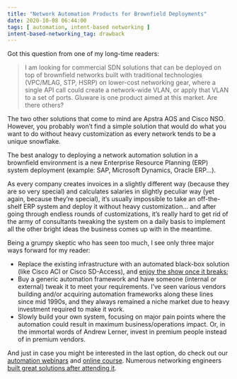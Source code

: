 ```yaml
---
title: "Network Automation Products for Brownfield Deployments"
date: 2020-10-08 06:44:00
tags: [ automation, intent-based networking ]
intent-based-networking_tag: drawback
---
```

Got this question from one of my long-time readers:

> I am looking for commercial SDN solutions that can be deployed on top of brownfield networks built with traditional technologies (VPC/MLAG, STP, HSRP) on lower-cost networking gear, where a single API call could create a network-wide VLAN, or apply that VLAN to a set of ports. Gluware is one product aimed at this market. Are there others?

The two other solutions that come to mind are Apstra AOS and Cisco NSO. However, you probably won’t find a simple solution that would do what you want to do without heavy customization as every network tends to be a unique snowflake. 
<!--more-->
The best analogy to deploying a network automation solution in a brownfield environment is a new Enterprise Resource Planning (ERP) system deployment (example: SAP, Microsoft Dynamics, Oracle ERP...).

As every company creates invoices in a slightly different way (because they are so very special) and calculates salaries in slightly peculiar way (yet again, because they’re special), it’s usually impossible to take an off-the-shelf ERP system and deploy it without heavy customization… and after going through endless rounds of customizations, it’s really hard to get rid of the army of consultants tweaking the system on a daily basis to implement all the other bright ideas the business comes up with in the meantime.

Being a grumpy skeptic who has seen too much, I see only three major ways forward for my reader:

* Replace the existing infrastructure with an automated black-box solution (like Cisco ACI or Cisco SD-Access), and [enjoy the show once it breaks](https://blog.ipspace.net/2018/02/how-self-sufficient-do-you-want-to-be.html);
* Buy a generic automation framework and have someone (internal or external) tweak it to meet your requirements. I’ve seen various vendors building and/or acquiring automation frameworks along these lines since mid 1990s, and they always remained a niche market due to heavy investment required to make it work.
* Slowly build your own system, focusing on major pain points where the automation could result in maximum business/operations impact. Or, in the immortal words of Andrew Lerner, invest in premium people instead of in premium vendors.

And just in case you might be interested in the last option, do check out our [automation webinars](https://www.ipspace.net/Roadmap/Network_Automation_webinars) and [online course](https://www.ipspace.net/Building_Network_Automation_Solutions). Numerous networking engineers [built great solutions after attending it](https://www.ipspace.net/NetAutSol/Solutions).
